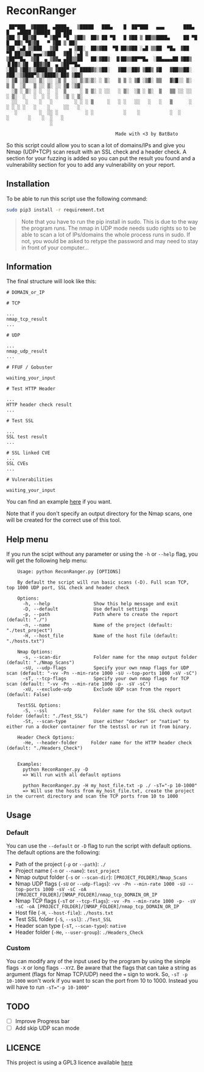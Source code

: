 
# ReconRanger

```
 ██▀███  ▓█████  ▄████▄   ▒█████   ███▄    █  ██▀███   ▄▄▄       ███▄    █   ▄████ ▓█████  ██▀███  
▓██ ▒ ██▒▓█   ▀ ▒██▀ ▀█  ▒██▒  ██▒ ██ ▀█   █ ▓██ ▒ ██▒▒████▄     ██ ▀█   █  ██▒ ▀█▒▓█   ▀ ▓██ ▒ ██▒
▓██ ░▄█ ▒▒███   ▒▓█    ▄ ▒██░  ██▒▓██  ▀█ ██▒▓██ ░▄█ ▒▒██  ▀█▄  ▓██  ▀█ ██▒▒██░▄▄▄░▒███   ▓██ ░▄█ ▒
▒██▀▀█▄  ▒▓█  ▄ ▒▓▓▄ ▄██▒▒██   ██░▓██▒  ▐▌██▒▒██▀▀█▄  ░██▄▄▄▄██ ▓██▒  ▐▌██▒░▓█  ██▓▒▓█  ▄ ▒██▀▀█▄  
░██▓ ▒██▒░▒████▒▒ ▓███▀ ░░ ████▓▒░▒██░   ▓██░░██▓ ▒██▒ ▓█   ▓██▒▒██░   ▓██░░▒▓███▀▒░▒████▒░██▓ ▒██▒
░ ▒▓ ░▒▓░░░ ▒░ ░░ ░▒ ▒  ░░ ▒░▒░▒░ ░ ▒░   ▒ ▒ ░ ▒▓ ░▒▓░ ▒▒   ▓▒█░░ ▒░   ▒ ▒  ░▒   ▒ ░░ ▒░ ░░ ▒▓ ░▒▓░
  ░▒ ░ ▒░ ░ ░  ░  ░  ▒     ░ ▒ ▒░ ░ ░░   ░ ▒░  ░▒ ░ ▒░  ▒   ▒▒ ░░ ░░   ░ ▒░  ░   ░  ░ ░  ░  ░▒ ░ ▒░
  ░░   ░    ░   ░        ░ ░ ░ ▒     ░   ░ ░   ░░   ░   ░   ▒      ░   ░ ░ ░ ░   ░    ░     ░░   ░ 
   ░        ░  ░░ ░          ░ ░           ░    ░           ░  ░         ░       ░    ░  ░   ░     
                ░                                                                                  

                                        Made with <3 by BatBato
```

So this script could allow you to scan a lot of domains/IPs and give you Nmap (UDP+TCP) scan result with an SSL check and a header check. A section for your fuzzing is added so you can put the result you found and a vulnerability section for you to add any vulnerability on your report. 

## Installation

To be able to run this script use the following command:

```bash
sudo pip3 install -r requirement.txt
```

> Note that you have to run the pip install in sudo. This is due to the way the program runs. The nmap in UDP mode needs sudo rights so to be able to scan a lot of IPs/domains the whole process runs in sudo. If not, you would be asked to retype the password and may need to stay in front of your computer...


## Information

The final structure will look like this:

```
# DOMAIN_or_IP

# TCP

...
nmap_tcp_result
...

# UDP

...
nmap_udp_result
...

# FFUF / Gobuster

waiting_your_input

# Test HTTP Header

...
HTTP header check result
...

# Test SSL

...
SSL test result
...

# SSL linked CVE
...
SSL CVEs
...

# Vulnerabilities

waiting_your_input

```

You can find an example [here](https://raw.githubusercontent.com/Nouman404/ReconRanger/main/test_project/127.0.0.1.md) if you want.

Note that if you don't specify an output directory for the Nmap scans, one will be created for the correct use of this tool.


## Help menu

If you run the scipt without any parameter or using the `-h` or `--help` flag, you will get the following help menu:

```
    Usage: python ReconRanger.py [OPTIONS]

    By default the script will run basic scans (-D). Full scan TCP, top 1000 UDP port, SSL check and header check

    Options:
      -h, --help                Show this help message and exit
      -D, --default             Use default settings
      -p, --path                Path where to create the report (default: "./")
      -n, --name                Name of the project (default: "./test_project")
      -H, --host_file           Name of the host file (default: "./hosts.txt")

    Nmap Options:
      -s, --scan-dir            Folder name for the nmap output folder (default: "./Nmap_Scans")
      -sU, --udp-flags          Specify your own nmap flags for UDP scan (default: "-vv -Pn --min-rate 1000 -sU --top-ports 1000 -sV -sC")
      -sT, --tcp-flags          Specify your own nmap flags for TCP scan (default: "-vv -Pn --min-rate 1000 -p- -sV -sC")
      -xU, --exclude-udp        Exclude UDP scan from the report (default: False)

    TestSSL Options:  
      -S, --ssl                 Folder name for the SSL check output folder (default: "./Test_SSL")
      -St, --scan-type          User either "docker" or "native" to either run a docker container for the testssl or run it from binary.
    
    Header Check Options:
      -He, --header-folder     Folder name for the HTTP header check (default: "./Headers_Check")


    Examples:
      python ReconRanger.py -D
      => Will run with all default options

      python ReconRanger.py -H my_host_file.txt -p ./ -sT="-p 10-1000"
      => Will use the hosts from my_host_file.txt, create the project in the current directory and scan the TCP ports from 10 to 1000
```

## Usage

### Default 

You can use the `--default` or `-D` flag to run the script with default options. The default options are the following:
- Path of the project (`-p` or `--path`): `./`
- Project name (`-n` or `--name`): `test_project` 
- Nmap output folder (`-s` or `--scan-dir`): `[PROJECT_FOLDER]/Nmap_Scans` 
- Nmap UDP flags (`-sU` or `--udp-flags`): `-vv -Pn --min-rate 1000 -sU --top-ports 1000 -sV -sC -oA [PROJECT_FOLDER]/[NMAP_FOLDER]/nmap_tcp_DOMAIN_OR_IP`
- Nmap TCP flags (`-sT` or `--tcp-flags`): `-vv -Pn --min-rate 1000 -p- -sV -sC -oA [PROJECT_FOLDER]/[NMAP_FOLDER]/nmap_tcp_DOMAIN_OR_IP`
- Host file (`-H`, `--host-file`): `./hosts.txt`
- Test SSL folder (`-S`, `--ssl`): `./Test_SSL`
- Header scan type (`-sT`, `--scan-type`): `native`
- Header folder (`-He`, `--user-group`): `./Headers_Check`

### Custom

You can modify any of the input used by the program by using the simple flags `-X` or long flags `--XYZ`. Be aware that the flags that can take a string as argument (flags for Nmap TCP/UDP) need the `=` sign to work. So, `-sT -p 10-1000` won't work if you want to scan the port from 10 to 1000. Instead you will have to run `-sT="-p 10-1000"` 

## TODO

- [ ] Improve Progress bar
- [ ] Add skip UDP scan mode

## LICENCE

This project is using a GPL3 licence available [here](https://raw.githubusercontent.com/Nouman404/ReconRanger/main/LICENSE)
